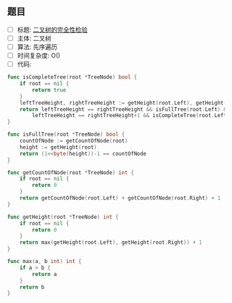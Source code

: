 ## 题目
- [ ] 标题: [二叉树的完全性检验](https://leetcode-cn.com/problems/check-completeness-of-a-binary-tree/)
- [ ] 主体: 二叉树
- [ ] 算法: 先序遍历
- [ ] 时间复杂度: O()
- [ ] 代码:
```go
func isCompleteTree(root *TreeNode) bool {
	if root == nil {
		return true
	}
	leftTreeHeight, rightTreeHeight := getHeight(root.Left), getHeight(root.Right)
	return leftTreeHeight == rightTreeHeight && isFullTree(root.Left) && isCompleteTree(root.Right) ||
		leftTreeHeight == rightTreeHeight+1 && isCompleteTree(root.Left) && isFullTree(root.Right)
}

func isFullTree(root *TreeNode) bool {
	countOfNode := getCountOfNode(root)
	height := getHeight(root)
	return (1<<byte(height))-1 == countOfNode
}

func getCountOfNode(root *TreeNode) int {
	if root == nil {
		return 0
	}
	return getCountOfNode(root.Left) + getCountOfNode(root.Right) + 1
}

func getHeight(root *TreeNode) int {
	if root == nil {
		return 0
	}
	return max(getHeight(root.Left), getHeight(root.Right)) + 1
}

func max(a, b int) int {
	if a > b {
		return a
	}
	return b
}
```
